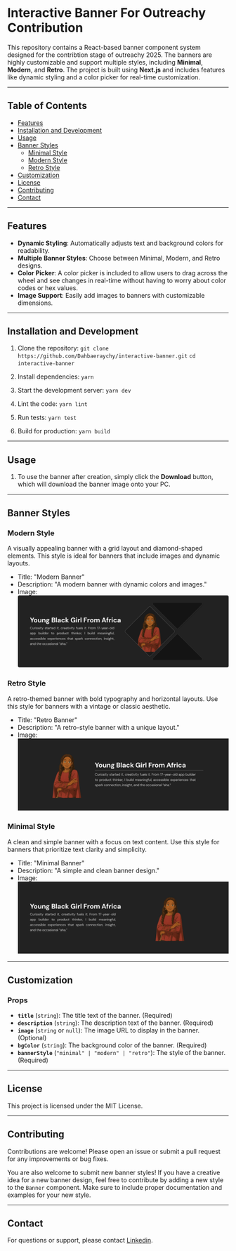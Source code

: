 # Interactive Banner For Outreachy Contribution

This repository contains a React-based banner component system designed for the contribtion stage of outreachy 2025. The banners are highly customizable and support multiple styles, including **Minimal**, **Modern**, and **Retro**. The project is built using **Next.js** and includes features like dynamic styling and a color picker for real-time customization.

---

## Table of Contents

- [Features](#features)
- [Installation and Development](#installation-and-development)
- [Usage](#usage)
- [Banner Styles](#banner-styles)
  - [Minimal Style](#minimal-style)
  - [Modern Style](#modern-style)
  - [Retro Style](#retro-style)
- [Customization](#customization)
- [License](#license)
- [Contributing](#contributing)
- [Contact](#contact)

---

## Features

- **Dynamic Styling**: Automatically adjusts text and background colors for readability.
- **Multiple Banner Styles**: Choose between Minimal, Modern, and Retro designs.
- **Color Picker**: A color picker is included to allow users to drag across the wheel and see changes in real-time without having to worry about color codes or hex values.
- **Image Support**: Easily add images to banners with customizable dimensions.

---

## Installation and Development

1. Clone the repository:
   `git clone https://github.com/Dahbaeraychy/interactive-banner.git`
   `cd interactive-banner`

2. Install dependencies:
   `yarn`

3. Start the development server:
   `yarn dev`

4. Lint the code:
   `yarn lint`

5. Run tests:
   `yarn test`

6. Build for production:
   `yarn build`

---

## Usage

1. To use the banner after creation, simply click the **Download** button, which will download the banner image onto your PC.

---

## Banner Styles

### Modern Style

A visually appealing banner with a grid layout and diamond-shaped elements. This style is ideal for banners that include images and dynamic layouts.

- Title: "Modern Banner"
- Description: "A modern banner with dynamic colors and images."
- Image: ![Modern Banner](https://raw.githubusercontent.com/Dahbaeraychy/interactive-banner/main/public/banner-1.png)

### Retro Style

A retro-themed banner with bold typography and horizontal layouts. Use this style for banners with a vintage or classic aesthetic.

- Title: "Retro Banner"
- Description: "A retro-style banner with a unique layout."
- Image: ![Retro Banner](https://raw.githubusercontent.com/Dahbaeraychy/interactive-banner/main/public/banner-2.png)

### Minimal Style

A clean and simple banner with a focus on text content. Use this style for banners that prioritize text clarity and simplicity.

- Title: "Minimal Banner"
- Description: "A simple and clean banner design."
- Image: ![Minimal Banner](https://raw.githubusercontent.com/Dahbaeraychy/interactive-banner/main/public/banner-3.png)

---

## Customization

### Props

- **`title`** (`string`): The title text of the banner. (Required)
- **`description`** (`string`): The description text of the banner. (Required)
- **`image`** (`string` or `null`): The image URL to display in the banner. (Optional)
- **`bgColor`** (`string`): The background color of the banner. (Required)
- **`bannerStyle`** (`"minimal" | "modern" | "retro"`): The style of the banner. (Required)

---

## License

This project is licensed under the MIT License.

---

## Contributing

Contributions are welcome! Please open an issue or submit a pull request for any improvements or bug fixes.

You are also welcome to submit new banner styles! If you have a creative idea for a new banner design, feel free to contribute by adding a new style to the `Banner` component. Make sure to include proper documentation and examples for your new style.

---

## Contact

For questions or support, please contact [Linkedin](https://www.linkedin.com/in/okoriedaberechi/).
